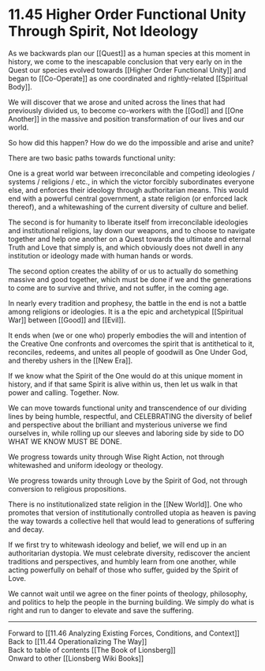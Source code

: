 # 11.45 Higher Order Functional Unity Through Spirit, Not Ideology

As we backwards plan our [[Quest]] as a human species at this moment in history, we come to the inescapable conclusion that very early on in the Quest our species evolved towards [[Higher Order Functional Unity]] and began to [[Co-Operate]] as one coordinated and rightly-related [[Spiritual Body]]. 

We will discover that we arose and united across the lines that had previously divided us, to become co-workers with the [[God]] and [[One Another]] in the massive and position transformation of our lives and our world. 

So how did this happen? How do we do the impossible and arise and unite?

There are two basic paths towards functional unity:

One is a great world war between irreconcilable and competing ideologies / systems / religions / etc., in which the victor forcibly subordinates everyone else, and enforces their ideology through authoritarian means. This would end with a powerful central government, a state religion (or enforced lack thereof), and a whitewashing of the current diversity of culture and belief.

The second is for humanity to liberate itself from irreconcilable ideologies and institutional religions, lay down our weapons, and to choose to navigate together and help one another on a Quest towards the ultimate and eternal Truth and Love that simply is, and which obviously does not dwell in any institution or ideology made with human hands or words. 

The second option creates the ability of or us to actually do something massive and good together, which must be done if we and the generations to come are to survive and thrive, and not suffer, in the coming age.

In nearly every tradition and prophesy, the battle in the end is not a battle among religions or ideologies. It is a the epic and archetypical [[Spiritual War]] between [[Good]] and [[Evil]]. 

It ends when (we or one who) properly embodies the will and intention of the Creative One confronts and overcomes the spirit that is antithetical to it, reconciles, redeems, and unites all people of goodwill as One Under God, and thereby ushers in the [[New Era]].

If we know what the Spirit of the One would do at this unique moment in history, and if that same Spirit is alive within us, then let us walk in that power and calling. Together. Now.

We can move towards functional unity and transcendence of our dividing lines by being humble, respectful, and CELEBRATING the diversity of belief and perspective about the brilliant and mysterious universe we find ourselves in, while rolling up our sleeves and laboring side by side to DO WHAT WE KNOW MUST BE DONE.

We progress towards unity through Wise Right Action, not through whitewashed and uniform ideology or theology. 

We progress towards unity through Love by the Spirit of God, not through conversion to religious propositions. 

There is no institutionalized state religion in the [[New World]]. One who promotes that version of institutionally controlled utopia as heaven is paving the way towards a collective hell that would lead to generations of suffering and decay. 

If we first try to whitewash ideology and belief, we will end up in an authoritarian dystopia. We must celebrate diversity, rediscover the ancient traditions and perspectives, and humbly learn from one another, while acting powerfully on behalf of those who suffer, guided by the Spirit of Love. 

We cannot wait until we agree on the finer points of theology, philosophy, and politics to help the people in the burning building. We simply do what is right and run to danger to elevate and save the suffering.

___

Forward to [[11.46 Analyzing Existing Forces, Conditions, and Context]]  
Back to [[11.44 Operationalizing The Way]]  
Back to table of contents [[The Book of Lionsberg]]  
Onward to other [[Lionsberg Wiki Books]]  